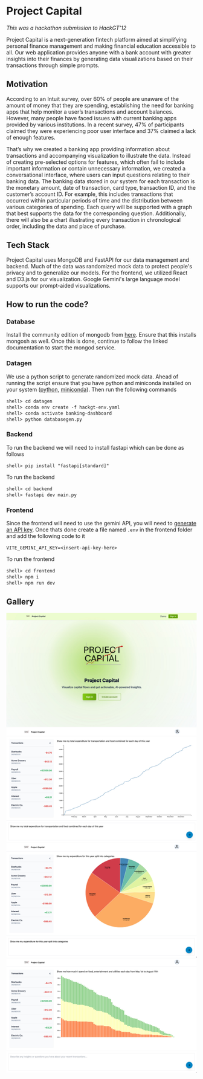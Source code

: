 # Project Capital

_This was a hackathon submission to HackGT'12_

Project Capital is a next-generation fintech platform aimed at simplifying personal finance management and making financial education accessible to all. Our web application provides anyone with a bank account with greater insights into their finances by generating data visualizations based on their transactions through simple prompts.

## Motivation

According to an Intuit survey, over 60% of people are unaware of the amount of money that they are spending, establishing the need for banking apps that help monitor a user’s transactions and account balances. However, many people have faced issues with current banking apps provided by various institutions. In a recent survey, 47% of participants claimed they were experiencing poor user interface and 37% claimed a lack of enough features.

That’s why we created a banking app providing information about transactions and accompanying visualization to illustrate the data. Instead of creating pre-selected options for features, which often fail to include important information or contain unnecessary information, we created a conversational interface, where users can input questions relating to their banking data. The banking data stored in our system for each transaction is the monetary amount, date of transaction, card type, transaction ID, and the customer’s account ID. For example, this includes transactions that occurred within particular periods of time and the distribution between various categories of spending. Each query will be supported with a graph that best supports the data for the corresponding question. Additionally, there will also be a chart illustrating every transaction in chronological order, including the data and place of purchase.

## Tech Stack

Project Capital uses MongoDB and FastAPI for our data management and backend. Much of the data was randomized mock data to protect people's privacy and to generalize our models. For the frontend, we utilized React and D3.js for our visualization. Google Gemini's large language model supports our prompt-aided visualizations.

## How to run the code?

### Database
Install the community edition of mongodb from [here](https://www.mongodb.com/docs/manual/administration/install-community/?macos-installation-method=homebrew&operating-system=macos). Ensure that this installs mongosh as well. Once this is done, continue to follow the linked documentation to start the mongod service.

### Datagen
We use a python script to generate randomized mock data. Ahead of running the script ensure that you have python and miniconda installed on your system ([python](https://www.python.org/downloads/), [miniconda](https://www.anaconda.com/docs/getting-started/miniconda/install)). Then run the following commands
```
shell> cd datagen
shell> conda env create -f hackgt-env.yaml
shell> conda activate banking-dashboard
shell> python databasegen.py
```

### Backend
To run the backend we will need to install fastapi which can be done as follows
```
shell> pip install "fastapi[standard]"
```

To run the backend
```
shell> cd backend
shell> fastapi dev main.py
```

### Frontend
Since the frontend will need to use the gemini API, you will need to [generate an API key](https://ai.google.dev/gemini-api/docs/quickstart). Once thats done create a file named `.env` in the frontend folder and add the following code to it
```
VITE_GEMINI_API_KEY=<insert-api-key-here>
```

To run the frontend
```
shell> cd frontend
shell> npm i
shell> npm run dev
```


## Gallery

![](assets/landing.jpg)
![](assets/line.jpg)
![](assets/pie.jpg)
![](assets/stacked_bar.jpg)
